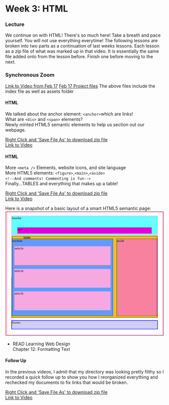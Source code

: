 # Week 3: HTML

### Lecture

We continue on with HTML! There's so much here! Take a breath and pace yourself. You will not use everything everytime! The following lessons are broken into two parts as a continuation of last weeks lessons. Each lesson as a zip file of what was marked up in that video. It is essentially the same file added onto from the lesson before. Finish one before moving to the next.

### Synchronous Zoom
[Link to Video from Feb 17](https://nyu.zoom.us/rec/share/tkn3MSs058ZJNyy0kI4OB5vL7T4pjdqrJ8in7WQUfXcVModSSxrnPJkIaeXNhvXs.xhN9Ln2fLX9Jr-lz)
[Feb 17 Project files](https://onetimeuser.github.io/intro-web-comp-principles/week-3/bot-soccer.zip)
The above files include the index file as well as assets folder

#### HTML
We talked about the anchor element: `<anchor>`which are links!\
What are `<div>` and `<span>` elements?\
Newly minted HTML5 semantic elements to help us section out our webpage.

[Right Click and 'Save File As' to download zip file](https://onetimeuser.github.io/intro-web-comp-principles/week-3/intro-web-example.zip)\
[Link to Video](https://nyu.zoom.us/rec/play/mIwI7GvjbT7x-pALWIrf2OJbjkZFVPRJaRa0gWDGjZHaApM-FBdKbr7WrmjKE33bz1S7gaCtZtU5I0g.n_8Gkvyd0_OQHmlq)


#### HTML
More `<meta />` Elements, website icons, and site language\
More HTML5 elements: `<figure>`,`<main>`,`<aside>`\
`<!--And comments! Commenting is fun-->`\
Finally...TABLES and everything that makes up a table!

[Right Click and 'Save File As' to download zip file](https://onetimeuser.github.io/intro-web-comp-principles/week-3/intro-web-example-part2.zip)\
[Link to Video](https://nyu.zoom.us/rec/play/0EpWPst-ZESdRakdpd46xy1_QhzOGev4PP1LcIk8cR5aIddoL5NbpKptjAtwyPWrIxh1I5s51wlxILyP.9orzBXhlCNR7L1lj)

Here is a snapshot of a basic layout of a smart HTML5 semantic page:
![html5 layout](html5_semanticstructure.jpg "Html5 semantic Layout")

- READ Learning Web Design\
    Chapter 12: Formatting Text

#### Follow Up
In the previous videos, I admit that my directory was looking pretty filthy so I recorded a quick follow up to show you how I reorganized everything and rechecked my documents to fix links that would be broken.

[Right Click and 'Save File As' to download zip file](https://onetimeuser.github.io/intro-web-comp-principles/week-3/intro-web-cleaned.zip)\
[Link to Video](https://nyu.zoom.us/rec/share/qM2weLVHhxSFl7ceGOyGF6_IhlT3EWVKCE1PZzzZS7xeq7I6MarsIVq7UBLOEa4O.McIsZr27d4-ih1Pt)
